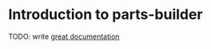 # Introduction to parts-builder

TODO: write [great documentation](http://jacobian.org/writing/what-to-write/)
